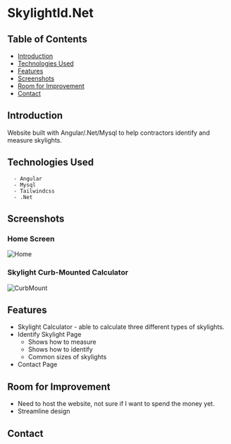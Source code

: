 # SkylightId.Net 

## Table of Contents
* [Introduction](#Introduction)
* [Technologies Used](#technologies-used)
* [Features](#features)
* [Screenshots](#screenshots)
* [Room for Improvement](#room-for-improvement)
* [Contact](#contact)

## Introduction
Website built with Angular/.Net/Mysql to help contractors identify and measure skylights.  
 
## Technologies Used 
      - Angular
      - Mysql 
      - Tailwindcss
      - .Net
## Screenshots

### Home Screen
![Home](https://github.com/jaypowellcs/SkylightId/assets/60851811/10788f16-082a-4c9a-8f39-e502951015e5)

### Skylight Curb-Mounted Calculator
![CurbMount](https://github.com/jaypowellcs/SkylightId/assets/60851811/dfa68c09-5ea1-4093-85e3-cc6a858c5ea0)


## Features
  - Skylight Calculator - able to calculate three different types of skylights.
  - Identify Skylight Page
    - Shows how to measure
    - Shows how to identify
    - Common sizes of skylights
  - Contact Page 
## Room for Improvement
- Need to host the website, not sure if I want to spend the money yet.
- Streamline design 
## Contact
